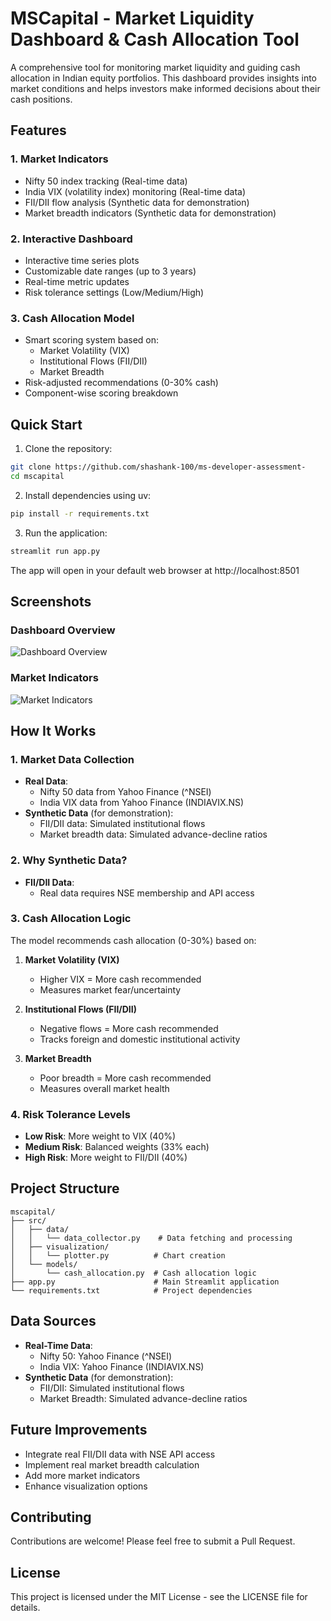 # MSCapital - Market Liquidity Dashboard & Cash Allocation Tool

A comprehensive tool for monitoring market liquidity and guiding cash allocation in Indian equity portfolios. This dashboard provides insights into market conditions and helps investors make informed decisions about their cash positions.

## Features

### 1. Market Indicators
- Nifty 50 index tracking (Real-time data)
- India VIX (volatility index) monitoring (Real-time data)
- FII/DII flow analysis (Synthetic data for demonstration)
- Market breadth indicators (Synthetic data for demonstration)

### 2. Interactive Dashboard
- Interactive time series plots
- Customizable date ranges (up to 3 years)
- Real-time metric updates
- Risk tolerance settings (Low/Medium/High)

### 3. Cash Allocation Model
- Smart scoring system based on:
  - Market Volatility (VIX)
  - Institutional Flows (FII/DII)
  - Market Breadth
- Risk-adjusted recommendations (0-30% cash)
- Component-wise scoring breakdown

## Quick Start

1. Clone the repository:
```bash
git clone https://github.com/shashank-100/ms-developer-assessment-
cd mscapital
```

2. Install dependencies using uv:
```bash
pip install -r requirements.txt
```

3. Run the application:
```bash
streamlit run app.py
```

The app will open in your default web browser at http://localhost:8501

## Screenshots

### Dashboard Overview
![Dashboard Overview](Screenshot%202025-05-23%20at%204.30.45%20PM.png)

### Market Indicators
![Market Indicators](Screenshot%202025-05-23%20at%204.30.56%20PM.png)

## How It Works

### 1. Market Data Collection
- **Real Data**:
  - Nifty 50 data from Yahoo Finance (^NSEI)
  - India VIX data from Yahoo Finance (INDIAVIX.NS)
- **Synthetic Data** (for demonstration):
  - FII/DII data: Simulated institutional flows
  - Market breadth data: Simulated advance-decline ratios

### 2. Why Synthetic Data?
- **FII/DII Data**:
  - Real data requires NSE membership and API access


### 3. Cash Allocation Logic
The model recommends cash allocation (0-30%) based on:

1. **Market Volatility (VIX)**
   - Higher VIX = More cash recommended
   - Measures market fear/uncertainty

2. **Institutional Flows (FII/DII)**
   - Negative flows = More cash recommended
   - Tracks foreign and domestic institutional activity

3. **Market Breadth**
   - Poor breadth = More cash recommended
   - Measures overall market health

### 4. Risk Tolerance Levels
- **Low Risk**: More weight to VIX (40%)
- **Medium Risk**: Balanced weights (33% each)
- **High Risk**: More weight to FII/DII (40%)

## Project Structure

```
mscapital/
├── src/
│   ├── data/
│   │   └── data_collector.py    # Data fetching and processing
│   ├── visualization/
│   │   └── plotter.py          # Chart creation
│   └── models/
│       └── cash_allocation.py  # Cash allocation logic
├── app.py                      # Main Streamlit application
└── requirements.txt            # Project dependencies
```

## Data Sources

- **Real-Time Data**:
  - Nifty 50: Yahoo Finance (^NSEI)
  - India VIX: Yahoo Finance (INDIAVIX.NS)
- **Synthetic Data** (for demonstration):
  - FII/DII: Simulated institutional flows
  - Market Breadth: Simulated advance-decline ratios

## Future Improvements

- Integrate real FII/DII data with NSE API access
- Implement real market breadth calculation
- Add more market indicators
- Enhance visualization options

## Contributing

Contributions are welcome! Please feel free to submit a Pull Request.

## License

This project is licensed under the MIT License - see the LICENSE file for details.
